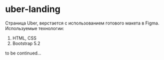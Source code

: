 # uber-landing
Страница Uber, верстается с использованием готового макета в Figma.
Используемые технологии:
1) HTML, CSS
2) Bootstrap 5.2

to be continued...

